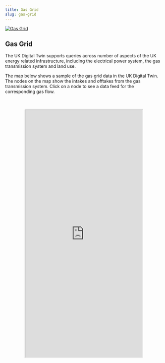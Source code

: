 ```yaml
---
title: Gas Grid
slug: gas-grid
---
```


<div class="intro-container three-quarter-width">
	<div class="intro-left">
		<a href="https://commons.wikimedia.org/wiki/File:National_Grid_LNG_Tank.jpg" target="_blank" >
			<img src="/user/images/digital-twin/gas-grid-large.jpg" class="header-image" alt="Gas Grid" />
		</a>
	</div>
	<div class="intro-center">
	<h2>Gas Grid</h2>
		<p>The UK Digital Twin supports queries across number of aspects of the UK energy related infrastructure, including the electrical power system, the gas transmission system and land use.</p>
		<p>The map below shows a sample of the gas grid data in the UK Digital Twin. The nodes on the map show the intakes and offtakes from the gas transmission system. Click on a node to see a data feed for the corresponding gas flow.</p>
	</div>
</div>

<div id="map-container" class="full-width" style="height: 800px; margin-top: 50px;">
	<div id="map-inner" style="width: 75%; height: 100%; margin: 0 auto; position: relative;">
		<iframe id="map-frame" width="100%" height="100%" src="http://localhost:9999/" />
	</div>
</div>

<br>

[plugin:content-inject](/modular/partners)